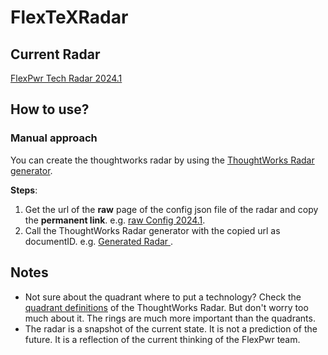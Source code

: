 # FlexTeXRadar

## Current Radar
[FlexPwr Tech Radar 2024.1](https://radar.thoughtworks.com/?documentId=https://raw.githubusercontent.com/FlexPwr/FlexTeXRadar/main/content/FlexPwrTechRadar-2024-1.json)

## How to use?

### Manual approach
You can create the thoughtworks radar by using the [ThoughtWorks Radar generator](https://radar.thoughtworks.com/).

**Steps**:

1. Get the url of the **raw** page of the config json file of the radar and copy the **permanent link**. e.g. [raw Config 2024.1](https://raw.githubusercontent.com/FlexPwr/FlexTeXRadar/main/content/FlexPwrTechRadar-2024-1.json).
2. Call the ThoughtWorks Radar generator with the copied url as documentID. e.g. [Generated Radar ](https://radar.thoughtworks.com/?documentId=https://raw.githubusercontent.com/FlexPwr/FlexTeXRadar/main/content/FlexPwrTechRadar-2024-1.json).


## Notes

- Not sure about the quadrant where to put a technology? Check the [quadrant definitions](https://www.thoughtworks.com/radar/faq#quadrant-definitions) of the ThoughtWorks Radar. But don't worry too much about it. The rings are 
  much more important than the quadrants.
- The radar is a snapshot of the current state. It is not a prediction of the future. It is a reflection of the 
  current thinking of the FlexPwr team.
